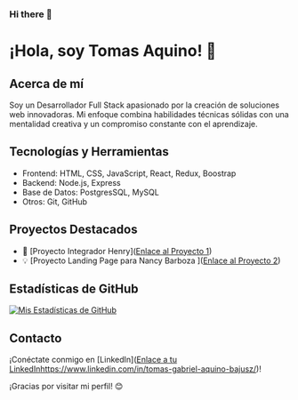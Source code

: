 ### Hi there 👋
# ¡Hola, soy Tomas Aquino! 👋

## Acerca de mí

Soy un Desarrollador Full Stack apasionado por la creación de soluciones web innovadoras. Mi enfoque combina habilidades técnicas sólidas con una mentalidad creativa y un compromiso constante con el aprendizaje.

## Tecnologías y Herramientas

- Frontend: HTML, CSS, JavaScript, React, Redux, Boostrap
- Backend: Node.js, Express
- Base de Datos: PostgresSQL, MySQL
- Otros: Git, GitHub

## Proyectos Destacados

- 🚀 [Proyecto Integrador Henry]([Enlace al Proyecto 1](https://github.com/TomasGaAqBz/Pi-Henry-Countries))
- 💡 [Proyecto Landing Page para Nancy Barboza ]([Enlace al Proyecto 2](https://github.com/TomasGaAqBz/TA-proyecto-NB))

## Estadísticas de GitHub

[![Mis Estadísticas de GitHub](https://github-readme-stats.vercel.app/api?username=TomasGaAqBz&show_icons=true&theme=radical)](https://github.com/TomasGaAqBz)

## Contacto

¡Conéctate conmigo en [LinkedIn]([Enlace a tu LinkedIn](https://www.linkedin.com/in/tomas-gabriel-aquino-bajusz/)https://www.linkedin.com/in/tomas-gabriel-aquino-bajusz/)!

¡Gracias por visitar mi perfil! 😊
